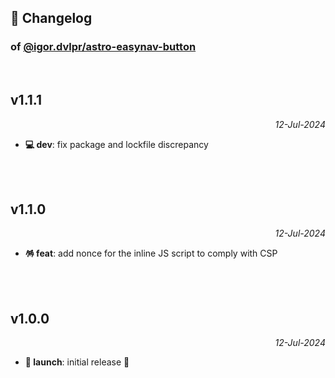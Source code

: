 ## 📒 Changelog

### of [@igor.dvlpr/astro-easynav-button](https://github.com/igorskyflyer/astro-easynav-button)

<br>

## v1.1.1

<p align="right"><em>12-Jul-2024</em></p>

- **💻 dev**: fix package and lockfile discrepancy

<br>
<br>

## v1.1.0

<p align="right"><em>12-Jul-2024</em></p>

- **🪅 feat**: add nonce for the inline JS script to comply with CSP

<br>
<br>

## v1.0.0

<p align="right"><em>12-Jul-2024</em></p>

- **🚀 launch**: initial release 🎉
